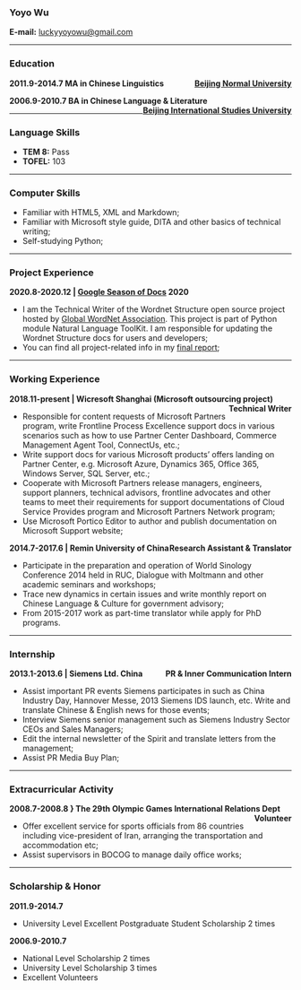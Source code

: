 ### Yoyo Wu
**E-mail:** <luckyyoyowu@gmail.com> 

---
### Education
**2011.9-2014.7  MA in Chinese Linguistics <span style='float:right;'>[Beijing Normal University]</span>**

**2006.9-2010.7  BA in Chinese Language & Literature <span style='float:right;'>[Beijing International Studies University]</span>**

---
### Language Skills
- **TEM 8:** Pass
- **TOFEL:** 103

---
### Computer Skills
- Familiar with HTML5, XML and Markdown;
- Familiar with Microsoft style guide, DITA and other basics of technical writing;
- Self-studying Python;

---
### Project Experience
**2020.8-2020.12 | [Google Season of Docs] 2020**
- I am the Technical Writer of the Wordnet Structure open source project hosted by [Global WordNet Association]. This project is part of Python module Natural Language ToolKit. I am responsible for updating the Wordnet Structure docs for users and developers;
- You can find all project-related info in my [final report];

---
### Working Experience
**2018.11-present | Wicresoft Shanghai (Microsoft outsourcing project) <span style='float:right;'>Technical Writer</span>**
- Responsible for content requests of Microsoft Partners program, write Frontline Process Excellence support docs in various scenarios such as how to use Partner Center Dashboard, Commerce Management Agent Tool, ConnectUs, etc.;
- Write support docs for various Microsoft products’ offers landing on Partner Center, e.g. Microsoft Azure, Dynamics 365, Office 365, Windows Server, SQL Server, etc.;
- Cooperate with Microsoft Partners release managers, engineers, support planners, technical advisors, frontline advocates and other teams to meet their requirements for support documentations of Cloud Service Provides program and Microsoft Partners Network program;
- Use Microsoft Portico Editor to author and publish documentation on Microsoft Support website;

**2014.7-2017.6 | Remin University of China <span style='float:right;'>Research Assistant & Translator</span>**
- Participate in the preparation and operation of World Sinology Conference 2014 held in RUC, Dialogue with Moltmann and other academic seminars and workshops;
- Trace new dynamics in certain issues and write monthly report on Chinese Language & Culture for government advisory;
- From 2015-2017 work as part-time translator while apply for PhD programs.

---
### Internship
**2013.1-2013.6 | Siemens Ltd. China <span style='float:right;'>PR & Inner Communication Intern</span>**
- Assist important PR events Siemens participates in such as China Industry Day, Hannover Messe, 2013 Siemens IDS launch, etc. Write and translate Chinese & English news for those events;
- Interview Siemens senior management such as Siemens Industry Sector CEOs and Sales Managers;
- Edit the internal newsletter of the Spirit and translate letters from the management;
- Assist PR Media Buy Plan;

---
### Extracurricular Activity
**2008.7-2008.8 } The 29th Olympic Games International Relations Dept <span style='float:right;'>Volunteer</span>**
- Offer excellent service for sports officials from 86 countries including vice-president of Iran, arranging the transportation and accommodation etc;
- Assist supervisors in BOCOG to manage daily office works;

---
### Scholarship & Honor
**2011.9-2014.7** 
- University Level Excellent Postgraduate Student Scholarship    2 times

**2006.9-2010.7**
- National Level Scholarship   2 times
- University Level Scholarship   3 times
- Excellent Volunteers

[Beijing Normal University]: https://www.bnu.edu.cn/
[Beijing International Studies University]: https://www.bisu.edu.cn
[Google Season of Docs]:https://developers.google.com/season-of-docs
[Global WordNet Association]:http://globalwordnet.org/
[final report]:https://gist.github.com/yoyo-go/a1cd7a8abcd6e00095ba76b4ae3c8277


